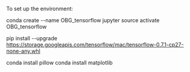 To set up the environment:

conda create --name OBG_tensorflow jupyter
source activate OBG_tensorflow

pip install --upgrade https://storage.googleapis.com/tensorflow/mac/tensorflow-0.7.1-cp27-none-any.whl

conda install pillow
conda install matplotlib
